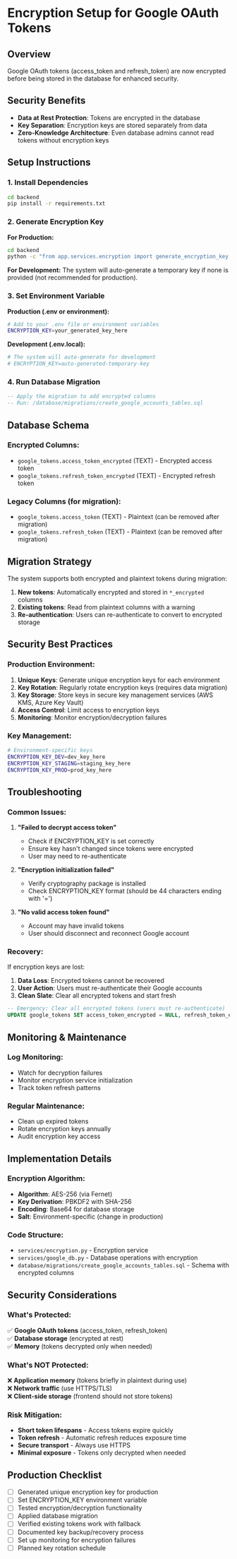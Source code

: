 # Encryption Setup for Google OAuth Tokens

## Overview

Google OAuth tokens (access_token and refresh_token) are now encrypted before being stored in the database for enhanced security.

## Security Benefits

- **Data at Rest Protection**: Tokens are encrypted in the database
- **Key Separation**: Encryption keys are stored separately from data
- **Zero-Knowledge Architecture**: Even database admins cannot read tokens without encryption keys

## Setup Instructions

### 1. Install Dependencies

```bash
cd backend
pip install -r requirements.txt
```

### 2. Generate Encryption Key

**For Production:**
```bash
cd backend
python -c "from app.services.encryption import generate_encryption_key; print(f'ENCRYPTION_KEY={generate_encryption_key()}')"
```

**For Development:**
The system will auto-generate a temporary key if none is provided (not recommended for production).

### 3. Set Environment Variable

**Production (.env or environment):**
```bash
# Add to your .env file or environment variables
ENCRYPTION_KEY=your_generated_key_here
```

**Development (.env.local):**
```bash
# The system will auto-generate for development
# ENCRYPTION_KEY=auto-generated-temporary-key
```

### 4. Run Database Migration

```sql
-- Apply the migration to add encrypted columns
-- Run: /database/migrations/create_google_accounts_tables.sql
```

## Database Schema

### Encrypted Columns:
- `google_tokens.access_token_encrypted` (TEXT) - Encrypted access token
- `google_tokens.refresh_token_encrypted` (TEXT) - Encrypted refresh token

### Legacy Columns (for migration):
- `google_tokens.access_token` (TEXT) - Plaintext (can be removed after migration)
- `google_tokens.refresh_token` (TEXT) - Plaintext (can be removed after migration)

## Migration Strategy

The system supports both encrypted and plaintext tokens during migration:

1. **New tokens**: Automatically encrypted and stored in `*_encrypted` columns
2. **Existing tokens**: Read from plaintext columns with a warning
3. **Re-authentication**: Users can re-authenticate to convert to encrypted storage

## Security Best Practices

### Production Environment:
1. **Unique Keys**: Generate unique encryption keys for each environment
2. **Key Rotation**: Regularly rotate encryption keys (requires data migration)
3. **Key Storage**: Store keys in secure key management services (AWS KMS, Azure Key Vault)
4. **Access Control**: Limit access to encryption keys
5. **Monitoring**: Monitor encryption/decryption failures

### Key Management:
```bash
# Environment-specific keys
ENCRYPTION_KEY_DEV=dev_key_here
ENCRYPTION_KEY_STAGING=staging_key_here  
ENCRYPTION_KEY_PROD=prod_key_here
```

## Troubleshooting

### Common Issues:

1. **"Failed to decrypt access token"**
   - Check if ENCRYPTION_KEY is set correctly
   - Ensure key hasn't changed since tokens were encrypted
   - User may need to re-authenticate

2. **"Encryption initialization failed"**
   - Verify cryptography package is installed
   - Check ENCRYPTION_KEY format (should be 44 characters ending with '=')

3. **"No valid access token found"**
   - Account may have invalid tokens
   - User should disconnect and reconnect Google account

### Recovery:

If encryption keys are lost:
1. **Data Loss**: Encrypted tokens cannot be recovered
2. **User Action**: Users must re-authenticate their Google accounts
3. **Clean Slate**: Clear all encrypted tokens and start fresh

```sql
-- Emergency: Clear all encrypted tokens (users must re-authenticate)
UPDATE google_tokens SET access_token_encrypted = NULL, refresh_token_encrypted = NULL;
```

## Monitoring & Maintenance

### Log Monitoring:
- Watch for decryption failures
- Monitor encryption service initialization
- Track token refresh patterns

### Regular Maintenance:
- Clean up expired tokens
- Rotate encryption keys annually
- Audit encryption key access

## Implementation Details

### Encryption Algorithm:
- **Algorithm**: AES-256 (via Fernet)
- **Key Derivation**: PBKDF2 with SHA-256
- **Encoding**: Base64 for database storage
- **Salt**: Environment-specific (change in production)

### Code Structure:
- `services/encryption.py` - Encryption service
- `services/google_db.py` - Database operations with encryption
- `database/migrations/create_google_accounts_tables.sql` - Schema with encrypted columns

## Security Considerations

### What's Protected:
✅ **Google OAuth tokens** (access_token, refresh_token)  
✅ **Database storage** (encrypted at rest)  
✅ **Memory** (tokens decrypted only when needed)  

### What's NOT Protected:
❌ **Application memory** (tokens briefly in plaintext during use)  
❌ **Network traffic** (use HTTPS/TLS)  
❌ **Client-side storage** (frontend should not store tokens)  

### Risk Mitigation:
- **Short token lifespans** - Access tokens expire quickly
- **Token refresh** - Automatic refresh reduces exposure time
- **Secure transport** - Always use HTTPS
- **Minimal exposure** - Tokens only decrypted when needed

## Production Checklist

- [ ] Generated unique encryption key for production
- [ ] Set ENCRYPTION_KEY environment variable
- [ ] Tested encryption/decryption functionality  
- [ ] Applied database migration
- [ ] Verified existing tokens work with fallback
- [ ] Documented key backup/recovery process
- [ ] Set up monitoring for encryption failures
- [ ] Planned key rotation schedule